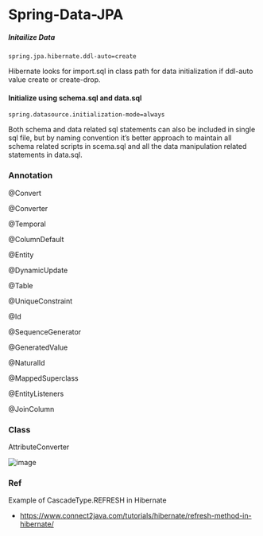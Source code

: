 # Spring-Data-JPA

##### Initailize Data 
 
    spring.jpa.hibernate.ddl-auto=create

Hibernate looks for import.sql in class path for data initialization if ddl-auto value create or create-drop.

####  Initialize using schema.sql and data.sql

    spring.datasource.initialization-mode=always

Both schema and data related sql statements can also be included in single sql file, but by naming convention it’s better approach to maintain all schema related scripts in scema.sql and all the data manipulation related statements in data.sql.

### Annotation

  @Convert

  @Converter
  
  @Temporal
  
  @ColumnDefault
  
  @Entity
  
  @DynamicUpdate
  
  @Table
  
  @UniqueConstraint
  
  @Id
  
  @SequenceGenerator
  
  @GeneratedValue
  
  @NaturalId
  
  @MappedSuperclass
  
  @EntityListeners
  
  @JoinColumn
  
### Class

  AttributeConverter
  
  ![image](https://user-images.githubusercontent.com/15135199/82486351-e7d7a580-9b06-11ea-884e-ad3af97bc681.png)

### Ref

Example of CascadeType.REFRESH in Hibernate

- https://www.connect2java.com/tutorials/hibernate/refresh-method-in-hibernate/
